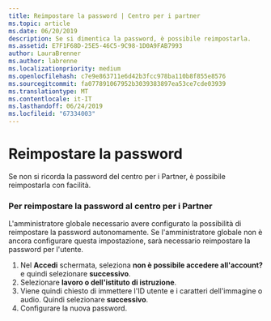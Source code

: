 ```yaml
---
title: Reimpostare la password | Centro per i partner
ms.topic: article
ms.date: 06/20/2019
description: Se si dimentica la password, è possibile reimpostarla.
ms.assetid: E7F1F68D-25E5-46C5-9C98-1D0A9FAB7993
author: LauraBrenner
ms.author: labrenne
ms.localizationpriority: medium
ms.openlocfilehash: c7e9e863711e6d42b3fcc978ba110b8f855e8576
ms.sourcegitcommit: fa077891067952b3039383897ea53ce7cde03939
ms.translationtype: MT
ms.contentlocale: it-IT
ms.lasthandoff: 06/24/2019
ms.locfileid: "67334003"
---
```

# <a name="reset-my-password"></a>Reimpostare la password

Se non si ricorda la password del centro per i Partner, è possibile reimpostarla con facilità.

### <a name="to-reset-your-password-to-partner-center"></a>Per reimpostare la password al centro per i Partner

L'amministratore globale necessario avere configurato la possibilità di reimpostare la password autonomamente. Se l'amministratore globale non è ancora configurare questa impostazione, sarà necessario reimpostare la password per l'utente. 

1. Nel **Accedi** schermata, seleziona **non è possibile accedere all'account?** e quindi selezionare **successivo**.
2. Selezionare **lavoro o dell'istituto di istruzione**.
3. Viene quindi chiesto di immettere l'ID utente e i caratteri dell'immagine o audio. Quindi selezionare **successivo**.
4. Configurare la nuova password.
